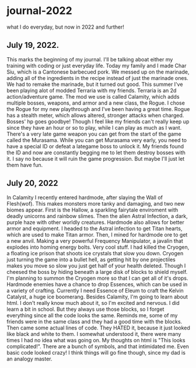 # journal-2022
what I do everyday, but now in 2022 and further!

## July 19, 2022. 
  This marks the beginning of my journal. I'll be talking aboat either my training with coding or just everyday life. Today my family and I made Char Siu, which is a Cantonese barbecued pork. We messed up on the marinade, adding all  of the ingredients in the recipe instead of just the marinade ones. We had to remake the marinade, but it turned out good. This summer I've been playing alot of modded Terraria with my friends. Terraria is an 2d action/adventure game. The mod we use is called Calamity, which adds multiple bosses, weapons, and armor and a new class, the Rogue. I chose the Rogue for my new playthrough and I've been having a great time. Rogue has a stealth meter, which allows altered, stronger attacks when charged. Bosses' hp goes goodbye! Though I feel like my friends can't really keep up since they have an hour or so to play, while I can play as much as I want. There's a very late game weapon you can get from the start of the game called the Murasama. While you can get Murasama very early, you need to have a special ID or defeat a lategame boss to unlock it. My friends found the ID and now are constantly begging me to let them destroy bosses with it. I say no because it will ruin the game progression. But maybe I'll just let them have fun.
## July 20, 2022
  In Calamity I recently entered hardmode, after slaying the Wall of Flesh(wof). This makes monsters more tanky and damaging, and two new biomes appear. First is the Hallow, a sparkling fairytale enviroment with deadly unicorns and rainbow slimes. Then the alien Astral Infection, a dark, purple haze with other worldly creatures. Hardmode also allows for better armor and equipment. I headed to the Astral infection to get Titan hearts, which are used to make Titan armor. Then, I mined for hardmode ore to get a new anvil. Making a very powerful Frequency Manipulator, a javalin that explodes into homing energy bolts. Very cool stuff. I had killed the Cryogen, a floating ice prison that shoots ice crystals that slow you down. Cryogen just turning the game into a bullet hell, as getting hit by one projectiles makes you move so slow you just get half of your health deleted. Though I cheesed the boss by hiding beneath a large disk of blocks to shield myself. I'm planning to summon the Cryogen more so that I can get all of it's drops. Hardmode enemies have a chance to drop Essences, which can be used in a variety of crafting. Currently I need Essence of Eleum to craft the Kelvin Catalyst, a huge ice boomerang. Besides Calamity, I'm going to learn about html. I don't really know much about it, so I'm excited and nervous. I did learn a bit in school. But they always use those blocks, so I  forget everything since all the code looks the same. Reminds me, some of my friends were in the same class and they had a good time with the blocks. Then came some actual lines of code. They HATED it, because it just looked like black and white to them. I somewhat understood it, there were many times I had no idea what was going on. My thoughts on html is "This looks complicated!". There are a bunch of symbols, and that intimidated me. Even basic code looked crazy! I think things will go fine though, since my dad is an analogy master.
